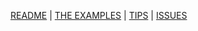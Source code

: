 [README](../README.md)
| 
[THE EXAMPLES](the-examples.md)
| 
[TIPS](general/the-examples.md)
| 
[ISSUES](general/issues.md)


